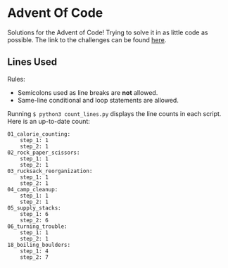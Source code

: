 # Advent Of Code
Solutions for the Advent of Code! Trying to solve it in as little code as possible. The link to the challenges can be found [here](www.adventofcode.com).

## Lines Used

Rules:
- Semicolons used as line breaks are **not** allowed.
- Same-line conditional and loop statements are allowed.

Running `$ python3 count_lines.py` displays the line counts in each script. Here is an up-to-date count:

```
01_calorie_counting:
    step_1: 1
    step_2: 1
02_rock_paper_scissors:
    step_1: 1
    step_2: 1
03_rucksack_reorganization:
    step_1: 1
    step_2: 1
04_camp_cleanup:
    step_1: 1
    step_2: 1
05_supply_stacks:
    step_1: 6
    step_2: 6
06_turning_trouble:
    step_1: 1
    step_2: 1
18_boiling_boulders:
    step_1: 4
    step_2: 7
```